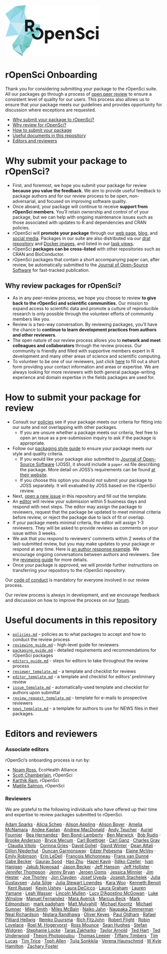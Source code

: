 
![ropensci](icon_lettering_color.png)

# rOpenSci Onboarding

<!-- README.md is generated from README.Rmd. Please edit that file -->

Thank you for considering submitting your package to the rOpenSci suite.
All our packages go through a process of [open peer
review](https://ropensci.org/blog/2016/03/28/software-review) to ensure
a consistent level of quality for our users. This process also allows us
to ensure that your package meets our guidelines and provides
opportunity for discussion where exceptions are requested.

  - [Why submit your package to rOpenSci?](#why-submit)
  - [Why review for rOpenSci?](#why-review)
  - [How to submit your package](#how-submit)
  - [Useful documents in this repository](#files)
  - [Editors and
reviewers](#editors)

# <a href="#why-submit" name="why-submit"></a>Why submit your package to rOpenSci?

  - First, and foremost, we hope you submit your package for review
    **because you value the feedback**. We aim to provide useful
    feedback to package authors and for our review process to be open,
    non-adversarial, and focused on improving software quality.
  - Once aboard, your package will continue to receive **support from
    rOpenSci members**. You’ll retain ownership and control of of your
    package, but we can help with ongoing maintenance issues such as
    those associated with updates to R and dependencies and CRAN
    policies.
  - rOpenSci will **promote your package** through our [web
    page](https://ropensci.org/packages/),
    [blog](https://ropensci.org/blog/), and [social
    media](https://twitter.com/ropensci). Packages in our suite are also
    distributed via our [drat repository](http://packages.ropensci.org/)
    and [Docker images](https://hub.docker.com/r/rocker/ropensci/), and
    listed in our [task
    views](https://github.com/search?utf8=%E2%9C%93&q=user%3Aropensci+%22task+view%22&type=Repositories&ref=searchresults).
  - rOpenSci **packages can be cross-listed** with other repositories
    such as CRAN and BioConductor.
  - rOpenSci packages that contain a short accompanying paper can, after
    review, be automatically submitted to the [Journal of Open-Source
    Software](http://joss.theoj.org/) for fast-tracked
publication.

## <a href="#why-review" name="why-review"></a>Why review packages for rOpenSci?

  - As in any peer-review process, we hope you choose to review **to
    give back to the rOpenSci and scientific communities.** Our mission
    to expand access to scientific data and promote a culture of
    reproducible research is only possible through the volunteer efforts
    of community members like you.
  - Review is a two-way conversation. By reviewing packages, you’ll have
    the chance to **continue to learn development practices from authors
    and other reviewers**.
  - The open nature of our review process allows you to **network and
    meet colleagues and collaborators** through the review process. Our
    community is friendly and filled with supportive members expert in R
    development and many other areas of science and scientific
    computing.
  - To volunteer to be one of our reviewers, just click
    [here](https://ropensci.org/onboarding/) to fill out a short form
    providing your contact information and areas or expertise. We are
    always looking for more reviewers with both general package-writing
    experience and domain expertise in the fields packages are used
for.

# <a href="#how-submit" name="how-submit"></a>How to submit your package for review

  - Consult our [policies](policies.md) see if your package meets our
    criteria for fitting into our suite and not overlapping with other
    packages.
      - If you are unsure whether a package meets our criteria, feel
        free to open an issue as a pre-submission inquiry to ask if the
        package is appropriate.
  - Follow our [packaging style guide](packaging_guide.md) to ensure
    your package meets our style and quality criteria.
      - If you would like your package also submitted to [Journal of
        Open-Source Software](http://joss.theoj.org/) (JOSS), it should
        include a `paper.md` file describing the package. More detail on
        JOSS’s requirements can be found [at their
        website](http://joss.theoj.org/about#author_guidelines).
      - If you choose this option you should *not* submit your package
        to JOSS separately. It will evaluated by JOSS based on the
        rOpenSci review.
  - Next, [open a new
    issue](https://github.com/ropensci/onboarding/issues/new) in this
    repository and fill out the template.
  - An [editor](#editors) will review your submission within 5 business
    days and respond with next steps. The editor may assign the package
    to reviewers, request that the package be updated to meet minimal
    criteria before review, or reject the package due to lack of fit or
    overlap.
  - If your package meets minimal criteria, the editor will assign 1-3
    reviewers. They will be asked to provide reviews as comments on your
    issue within 3 weeks.
  - We ask that you respond to reviewers’ comments within 2 weeks of the
    last-submitted review, but you may make updates to your package or
    respond at any time. Here is [an author response
    example](https://github.com/ropensci/onboarding/issues/160#issuecomment-355043656).
    We encourage ongoing conversations between authors and reviewers.
    See the [reviewing guide](reviewing_guide.md) for more details.
  - Once your package is approved, we will provide further instructions
    on transferring your repository to the rOpenSci repository.

Our [code of conduct](policies.md/#code-of-conduct) is mandatory for
everyone involved in our review process.

Our review process is always in development, and we encourage feedback
and discussion on how to improve the process on our
[forum](https://discuss.ropensci.org/).

# <a href="#editors" name="editors"></a> Useful documents in this repository

  - [`policies.md`](policies.md) - policies as to what packages to
    accept and how to conduct the review process
  - [`reviewing_guide.md`](reviewing_guide.md) - high-level guide for
    reviewers
  - [`packaging_guide.md`](packaging_guide.md) - detailed requirements
    and recommendations for rOpenSci packages
  - [`editors_guide.md`](editors_guide.md) - steps for editors to take
    throughout the review process
  - [`reviewer_template.md`](reviewer_template.md) - a template and
    checklist for reviews
  - [`editor_template.md`](editor_template.md) - a template and
    checklist for editors’ preliminary review
  - [`issue_template.md`](issue_template.md) - automatically-used
    template and checklist for authors upon submittal
  - [`review_request_template.md`](review_request_template.md) -
    template for e-mails to prospective reviewers
  - [`news_template.md`](news_template.md) - a template for authors to
    use for NEWS files in their packages.

# <a href="#editors" name="editors"></a> Editors and reviewers

### Associate editors

rOpenSci’s onboarding process is run by:

  - [Noam Ross](https://github.com/noamross), EcoHealth Alliance
  - [Scott Chamberlain](https://github.com/sckott), rOpenSci
  - [Karthik Ram](https://github.com/karthik), rOpenSci
  - [Maëlle Salmon](https://github.com/maelle), rOpenSci

### Reviewers

We are grateful to the following individuals who have offered up their
time and expertise to review packages submitted to rOpenSci.

[Adam Sparks](https://github.com/adamhsparks) · [Alicia
Schep](https://github.com/AliciaSchep) · [Alison
Appling](https://github.com/aappling-usgs) · [Alison
Boyer](https://github.com/alisonboyer) · [Amelia
McNamara](https://github.com/ameliamn) · [Andee
Kaplan](https://github.com/andeek) · [Andrew
MacDonald](https://github.com/aammd) · [Andy
Teucher](https://github.com/ateucher) · [Auriel
Fournier](https://github.com/aurielfournier) · [Bea
Hernandez](https://github.com/chucheria) · [Ben
Bond-Lamberty](https://github.com/bpbond) · [Ben
Marwick](https://github.com/benmarwick) · [Bob
Rudis](https://github.com/hrbrmstr) · [Brooke
Anderson](https://github.com/geanders) · [Bryce
Mecum](https://github.com/amoeba) · [Carl
Boettiger](https://github.com/cboettig) · [Carl
Ganz](https://github.com/carlganz) · [Charles
Gray](https://github.com/softloud) · [Claudia
Vitolo](https://github.com/cvitolo) · [Corinna
Gries](https://github.com/cgries) · [David
Gohel](https://github.com/davidgohel) · [David
Winter](https://github.com/dwinter) · [Dean
Attali](https://github.com/daattali) · [Dillon
Niederhut](https://github.com/deniederhut) · [Duncan
Garmonsway](https://github.com/nacnudus) · [Edzer
Pebesma](https://github.com/edzer) · [Elaine
McVey](https://github.com/eamcvey) · [Emily
Robinson](https://github.com/robinsones) · [Erin
LeDell](https://github.com/ledell) · [Francois
Michonneau](https://github.com/fmichonneau) · [Frans van
Dunné](https://github.com/FvD) · [Gabe
Becker](https://github.com/gmbecker) · [Gaurav
Sood](https://github.com/soodoku) · [Hao
Zhu](https://github.com/haozhu233) · [Hazel
Kavılı](https://github.com/UniversalTourist) · [Ildiko
Czeller](https://github.com/czeildi) · [Ivan
Hanigan](https://github.com/ivanhanigan) · [Jakub
Nowosad](https://github.com/Nowosad) · [Jason
Becker](https://github.com/jsonbecker) · [Jeff
Hanson](https://github.com/jeffreyhanson) · [Jeff
Hollister](https://github.com/jhollist) · [Jennifer
Thompson](https://github.com/jenniferthompson) · [Jenny
Bryan](https://github.com/jennybc) · [Jeroen
Ooms](https://github.com/jeroen) · [Jessica
Minnier](https://github.com/jminnier) · [Jim
Hester](https://github.com/jimhester) · [Joe
Thorley](https://github.com/joethorley) · [Jon
Clayden](https://github.com/jonclayden) · [Josef
Uyeda](https://github.com/uyedaj) · [Joseph
Stachelek](https://github.com/jsta) · [Julia
Gustavsen](https://github.com/joolia) · [Julia
Silge](https://github.com/juliasilge) · [Julia Stewart
Lowndes](https://github.com/jules32) · [Kara
Woo](https://github.com/karawoo) · [Kenneth
Benoit](https://github.com/kbenoit) · [Kent
Russel](https://github.com/timelyportfolio) · [Kevin
Ushey](https://github.com/kevinushey) · [Laura
DeCicco](https://github.com/ldecicco-usgs) · [Laura
Graham](https://github.com/laurajanegraham) · [Lauren
Yamane](https://github.com/layamane) · [Leah
Wasser](https://github.com/lwasser) · [Lincoln
Mullen](https://github.com/lmullen) · [Lucy D’Agostino
McGowan](https://github.com/LucyMcGowan) · [Luke
Winslow](https://github.com/lawinslow) · [Manuel
Fernandez](https://github.com/manuramon) · [Mara
Averick](https://github.com/batpigandme) · [Marcus
Beck](https://github.com/fawda123) · [Mark
Edmondson](https://github.com/MarkEdmondson1234) · [mark
padgham](https://github.com/mpadge) · [Matt
Mulvahill](https://github.com/mmulvahill) · [Michael
Koontz](https://github.com/mikoontz) · [Michael
Sumner](https://github.com/mdsumner) · [Mike
Smith](https://github.com/grimbough) · [Miles
McBain](https://github.com/milesmcbain) · [Najko
Jahn](https://github.com/njahn82) · [Naupaka
Zimmerman](https://github.com/naupaka) · [Neal
Richardson](https://github.com/nealrichardson) · [Nistara
Randhawa](https://github.com/nistara) · [Oliver
Keyes](https://github.com/Ironholds) · [Paul
Oldham](https://github.com/poldham) · [Rafael Pilliard
Hellwig](https://github.com/rtaph) · [Remko
Duursma](https://github.com/RemkoDuursma) · [Rich
FitzJohn](https://github.com/richfitz) · [Robert
Flight](https://github.com/rmflight) · [Robin
Lovelace](https://github.com/Robinlovelace) · [Roel M.
Hogervorst](https://github.com/rmhogervorst) · [Ross
Mounce](https://github.com/rossmounce) · [Sean
Hughes](https://github.com/seaaan) · [Stefan
Widgren](https://github.com/stewid) · [Stephanie
Locke](https://github.com/stephlocke) · [Taras
Zakharko](https://github.com/tzakharko) · [Taylor
Arnold](https://github.com/statsmaths) · [Ted
Hart](https://github.com/emhart) · [Ted
Underwood](https://github.com/tedunderwood) · [Theoni
Photopoulou](https://github.com/theoniphotopoulou) · [Thomas
Leeper](https://github.com/leeper) · [Tiffany
Timbers](https://github.com/ttimbers) · [Tim
Lucas](https://github.com/timcdlucas) · [Tim
Trice](https://github.com/timtrice) · [Toph
Allen](https://github.com/toph-allen) · [Tuija
Sonkkila](https://github.com/tts) · [Verena
Haunschmid](https://github.com/expectopatronum) · [W Kyle
Hamilton](https://github.com/kylehamilton) · [Zachary
Foster](https://github.com/zachary-foster)
